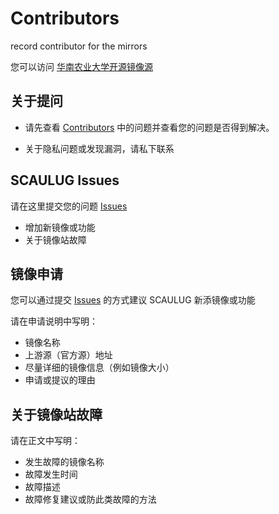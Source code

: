 # Contributors
record contributor for the mirrors

您可以访问 [华南农业大学开源镜像源](https://mirrors.scau.edu.cn/)

## 关于提问

+ 请先查看 [Contributors](https://github.com/SCAULUG/contributors/issues) 中的问题并查看您的问题是否得到解决。

+ 关于隐私问题或发现漏洞，请私下联系


## SCAULUG Issues

请在这里提交您的问题 [Issues](https://github.com/SCAULUG/contributors/issues)

+ 增加新镜像或功能
+ 关于镜像站故障

## 镜像申请

您可以通过提交  [Issues](https://github.com/SCAULUG/contributors/issues) 的方式建议 SCAULUG 新添镜像或功能

请在申请说明中写明：

+ 镜像名称
+ 上游源（官方源）地址
+ 尽量详细的镜像信息（例如镜像大小）
+ 申请或提议的理由

## 关于镜像站故障

请在正文中写明：

+ 发生故障的镜像名称
+ 故障发生时间
+ 故障描述
+ 故障修复建议或防此类故障的方法


